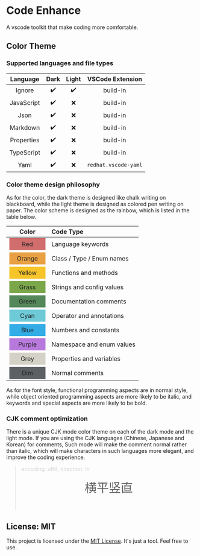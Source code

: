 # Code Enhance

A vscode toolkit that make coding more comfortable.

## Color Theme

### Supported languages and file types

|  Language  | Dark | Light |   VSCode Extension   |
| :--------: | :--: | :---: | :------------------: |
|   Ignore   |  ✔️  |  ✔️   |       build-in       |
| JavaScript |  ✔️  |  ❌   |       build-in       |
|    Json    |  ✔️  |  ❌   |       build-in       |
|  Markdown  |  ✔️  |  ❌   |       build-in       |
| Properties |  ✔️  |  ❌   |       build-in       |
| TypeScript |  ✔️  |  ❌   |       build-in       |
|    Yaml    |  ✔️  |  ❌   | `redhat.vscode-yaml` |

### Color theme design philosophy

As for the color,
the dark theme is designed like chalk writing on blackboard,
while the light theme is designed as colored pen writing on paper.
The color scheme is designed as the rainbow,
which is listed in the table below.

<style>
  div.box {
    width:6rem; 
    height:2rem; 
    display: flex;
    align-items: center;
    justify-content: center;
    color: #232323;
  }

  div.red {background-color: #d16d6d;}
  div.orange {background-color: #e8a043;}
  div.yellow {background-color: #f7c42a;}
  div.grass {background-color: #7ba74a;}
  div.green {background-color: #548759;}
  div.cyan {background-color: #6fcad8;}
  div.blue {background-color: #34ade6;}
  div.purple {background-color: #b879dc;}

  div.grey {background-color: #d4d2c6;}
  div.dim {background-color: #5c6063;}
</style>

|                Color                 | Code Type                 |
| :----------------------------------: | :------------------------ |
|    <div class="box red">Red</div>    | Language keywords         |
| <div class="box orange">Orange</div> | Class / Type / Enum names |
| <div class="box yellow">Yellow</div> | Functions and methods     |
|  <div class="box grass">Grass</div>  | Strings and config values |
|  <div class="box green">Green</div>  | Documentation comments    |
|   <div class="box cyan">Cyan</div>   | Operator and annotations  |
|   <div class="box blue">Blue</div>   | Numbers and constants     |
| <div class="box purple">Purple</div> | Namespace and enum values |
|   <div class="box grey">Grey</div>   | Properties and variables  |
|    <div class="box dim">Dim</div>    | Normal comments           |

As for the font style,
functional programming aspects are in normal style,
while object oriented programming aspects are more likely to be italic,
and keywords and special aspects are more likely to be bold.

### CJK comment optimization

There is a unique CJK mode color theme
on each of the dark mode and the light mode.
If you are using the CJK languages (Chinese, Japanese and Korean) for comments,
Such mode will make the comment normal rather than italic,
which will make characters in such languages more elegant,
and improve the coding experience.

<style>
  div.outline {
    text-align:center;
    font-size: 2rem;
    padding: 1rem 1rem 2.5rem 1rem;
  }
</style>

> <div style="opacity:25%;">encoding: utf8, direction: ltr</div>
> <div class="outline">横平竖直</div>

## License: MIT

This project is licensed under the [MIT License](./license.txt).
It's just a tool. Feel free to use.
